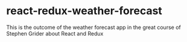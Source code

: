 # react-redux-weather-forecast
This is the outcome of the weather forecast app in the great course of Stephen Grider about React and Redux
